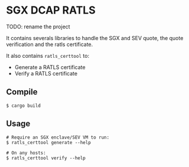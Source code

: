 # SGX DCAP RATLS 

TODO: rename the project

It contains severals libraries to handle the SGX and SEV quote, the quote verification and the ratls certificate.

It also contains `ratls_certtool` to:
- Generate a RATLS certificate 
- Verify a RATLS certificate

## Compile

```console
$ cargo build
```

## Usage

```console
# Require an SGX enclave/SEV VM to run:
$ ratls_certtool generate --help

# On any hosts:
$ ratls_certtool verify --help
```